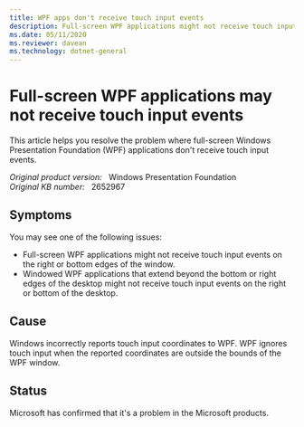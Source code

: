 ```yaml
---
title: WPF apps don't receive touch input events
description: Full-screen WPF applications might not receive touch input events on the right or bottom edges of the window.
ms.date: 05/11/2020
ms.reviewer: davean
ms.technology: dotnet-general
---
```

# Full-screen WPF applications may not receive touch input events

This article helps you resolve the problem where full-screen Windows Presentation Foundation (WPF) applications don't receive touch input events.

_Original product version:_ &nbsp; Windows Presentation Foundation  
_Original KB number:_ &nbsp; 2652967

## Symptoms

You may see one of the following issues:

- Full-screen WPF applications might not receive touch input events on the right or bottom edges of the window.
- Windowed WPF applications that extend beyond the bottom or right edges of the desktop might not receive touch input events on the right or bottom of the desktop.

## Cause

Windows incorrectly reports touch input coordinates to WPF. WPF ignores touch input when the reported coordinates are outside the bounds of the WPF window.

## Status

Microsoft has confirmed that it's a problem in the Microsoft products.
